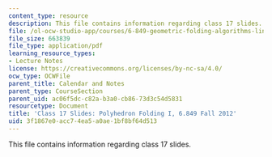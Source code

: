 ```yaml
---
content_type: resource
description: This file contains information regarding class 17 slides.
file: /ol-ocw-studio-app/courses/6-849-geometric-folding-algorithms-linkages-origami-polyhedra-fall-2012/3f1867e0acc74ea5a0ae1bf8bf64d513_MIT6_849F12_slidesC17.pdf
file_size: 663839
file_type: application/pdf
learning_resource_types:
- Lecture Notes
license: https://creativecommons.org/licenses/by-nc-sa/4.0/
ocw_type: OCWFile
parent_title: Calendar and Notes
parent_type: CourseSection
parent_uid: ac06f5dc-c82a-b3a0-cb86-73d3c54d5831
resourcetype: Document
title: 'Class 17 Slides: Polyhedron Folding I, 6.849 Fall 2012'
uid: 3f1867e0-acc7-4ea5-a0ae-1bf8bf64d513
---
```

This file contains information regarding class 17 slides.